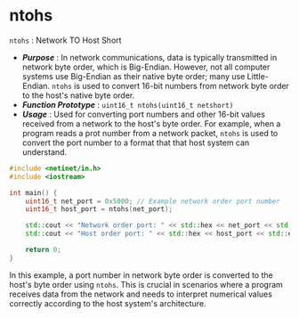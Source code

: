 # ntohs
`ntohs` : Network TO Host Short

+ ***Purpose*** : In network communications, data is typically transmitted in network byte order, which is Big-Endian. However, not all computer systems use Big-Endian as their native byte order; many use Little-Endian. `ntohs` is used to convert 16-bit numbers from network byte order to the host's native byte order.<br>
+ ***Function Prototype*** : `uint16_t ntohs(uint16_t netshort)`<br>
+ ***Usage*** : Used for converting port numbers and other 16-bit values received from a network to the host's byte order. For example, when a program reads a prot number from a network packet, `ntohs` is used to convert the port number to a format that that host system can understand. <br>
```cpp
#include <netinet/in.h>
#include <iostream>

int main() {
    uint16_t net_port = 0x5000; // Example network order port number
    uint16_t host_port = ntohs(net_port);

    std::cout << "Network order port: " << std::hex << net_port << std::endl;
    std::cout << "Host order port: " << std::hex << host_port << std::endl;

    return 0;
}

```
In this example, a port number in network byte order is converted to the host's byte order using `ntohs`. This is crucial in scenarios where a program receives data from the network and needs to interpret numerical values correctly according to the host system's architecture.